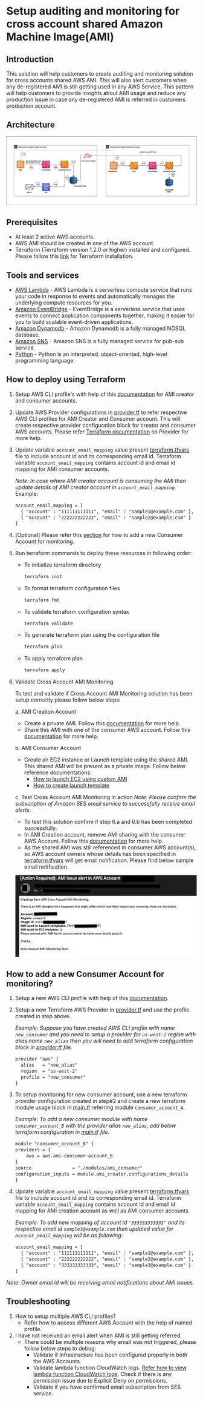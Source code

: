 # Setup auditing and monitoring for cross account shared Amazon Machine Image(AMI)

## Introduction
This solution will help customers to create auditing and monitoring solution for cross accounts shared AWS AMI. This will also alert customers when any de-registered AMI is still getting used in any AWS Service. This pattern will help customers to provide insights about AMI usage and reduce any production issue in case any de-registered AMI is referred in customers production account.

## Architecture
![architecture overview](./images/Architecture.jpg)

## Prerequisites
- At least 2 active AWS accounts.
- AWS AMI should be created in one of the AWS account.
- Terraform (Terraform version 1.2.0 or higher) installed and configured. Please follow this [link](https://www.terraform.io/) for Terraform installation.

## Tools and services
- [AWS Lambda](https://aws.amazon.com/lambda/) - AWS Lambda is a serverless compute service that runs your code in response to events and automatically manages the underlying compute resources for you.
- [Amazon EventBridge](https://docs.aws.amazon.com/eventbridge/latest/userguide/eb-what-is.html) - EventBridge is a serverless service that uses events to connect application components together, making it easier for you to build scalable event-driven applications.
- [Amazon Dynamodb](https://aws.amazon.com/dynamodb/) - Amazon Dynamodb is a fully managed NOSQL database.
- [Amazon SNS](https://aws.amazon.com/sns/) - Amazon SNS is a fully managed service for pub-sub service.
- [Python](https://www.python.org/doc/essays/blurb/) - Python is an interpreted, object-oriented, high-level programming language.

## How to deploy using Terraform
1. Setup AWS CLI profile's with help of this [documentation](https://docs.aws.amazon.com/toolkit-for-visual-studio/latest/user-guide/keys-profiles-credentials.html) for AMI creator and consumer accounts.
2. Update AWS Provider configurations in [provider.tf](./terraform/provider.tf) to refer respective AWS CLI profiles for AMI Creator and Consumer account. This will create respective provider configuration block for creator and consumer AWS accounts. Please refer [Terraform documentation](https://developer.hashicorp.com/terraform/language/providers/configuration) on Provider for more help.
3. Update variable `account_email_mapping` value present [terraform.tfvars](./terraform/terraform.tfvars) file to include account id and its corresponding email id. Terraform variable `account_email_mapping` contains account id and email id mapping for AMI consumer accounts.

    *Note: In case where AMI creator account is consuming the AMI then update details of AMI creator account in `account_email_mapping`.*
    Example:
    ```hcl
    account_email_mapping = [
      { "account" : "111111111111", "email" : "sample1@example.com" },
      { "account" : "222222222222", "email" : "sample2@example.com" }
    ]
    ```

4. [Optional] Please refer this [section](#how-to-add-a-new-consumer-account-for-monitoring) for how to add a new Consumer Account for monitoring.

5. Run terraform commands to deploy these resources in following order:
    - To initialize terraform directory
        ```bash
        terraform init
        ```
    - To format terraform configuration files
        ```bash
        terraform fmt
        ```
    - To validate terraform configuration syntax
        ```bash
        terraform validate
        ```
    - To generate terraform plan using the configuration file
        ```bash
        terraform plan
        ```
    - To apply terraform plan
        ```bash
        terraform apply
        ```

6. Validate Cross Account AMI Monitoring

    To test and validate if Cross Account AMI Monitoring solution has been setup correctly please follow below steps:

    a. AMI Creation Account
    - Create a private AMI. Follow this [documentation](https://docs.aws.amazon.com/toolkit-for-visual-studio/latest/user-guide/tkv-create-ami-from-instance.html) for more help.
    - Share this AMI with one of the consumer AWS account. Follow this [documentation](https://docs.aws.amazon.com/AWSEC2/latest/UserGuide/sharingamis-explicit.html) for more help.
    <!-- - Validate Amazon Dynamodb table `AMIShare` and check after sharing AMI did its entry has been created a new item in a table. -->

    b. AMI Consumer Account
    - Create an EC2 instance or Launch template using the shared AMI. This shared AMI will be present as a private image. Follow below reference documentations.
        - [How to launch EC2 using custom AMI](https://repost.aws/knowledge-center/launch-instance-custom-ami)
        - [How to create launch template](https://docs.aws.amazon.com/autoscaling/ec2/userguide/create-launch-template.html)
    <!-- - After creating EC2 instance/Launch template, validate Amazon Dynamodb table `AMIshare` in creator AWS account has corresponding entries for the item with hash key as Image id and Sort key as Consumer AWS account id. -->

    <!-- Please refer below snippet, to view how data in Dynamodb table `AMIShare` will be present.
    ![DynamoDBTable](./images/AMI-Share.png) -->
    c. Test Cross Account AMI Monitoring in action
    *Note:  Please confirm the subscription of Amazon SES email service to successfully receive email alerts.*
    - To test this solution confirm if  step 6.a and 6.b has been completed successfully.
    - In AMI Creation account, remove AMI sharing with the consumer AWS Account. Follow this [documentation](https://docs.aws.amazon.com/AWSEC2/latest/UserGuide/sharingamis-explicit.html) for more help.
    - As the shared AMI was still referenced in consumer AWS account(s), so AWS account owners whose details has been specified in [terraform.tfvars](./terraform/terraform.tfvars) will get email notification. Please find below sample email notification.

    ![AlertMsg](./images/AMI-Alert.png)


<!-- ## Validating the setup
#### AMI Owner Account
- Share AWS AMI with another AWS account by referring this [documentation](https://docs.aws.amazon.com/AWSEC2/latest/UserGuide/sharingamis-explicit.html).
- After sharing AMI, validate Dynamodb table `AmiShare`. This table will have record of shared AMI.

#### AMI Consumer Account
- Create Launch Template or EC2 using the shared AMI by referring this [documentation](https://docs.aws.amazon.com/autoscaling/ec2/userguide/create-launch-template.html).
- Once this AMI is referred then this solution will update the record in `AmiShare` Dynamodb table in AMI Owner account.
- This updated record will have the AMI reference and EC2 or Launch template id. -->

## How to add a new Consumer Account for monitoring?
1. Setup a new AWS CLI profile with help of this [documentation](https://docs.aws.amazon.com/toolkit-for-visual-studio/latest/user-guide/keys-profiles-credentials.html).
2. Setup a new Terraform AWS Provider in [provider.tf](./terraform/provider.tf) and use the profile created in step above.

    *Example: Suppose you have created AWS CLI profile with name `new_consumer` and you need to setup a provider for `us-west-2` region with alias name `new_alias` then you will need to add terraform configuration block in [provider.tf](./terraform/provider.tf) file.*
    ```hcl
    provider "aws" {
      alias   = "new_alias"
      region  = "us-west-2"
      profile = "new_consumer"
    }
    ```
3. To setup monitoring for new consumer account, use a new terraform provider configuration created in step#2 and create a new terraform module usage block in [main.tf](./terraform/main.tf) referring module `consumer_account_A`.

    *Example: To add a new consumer module with name `consumer_account_B` with the provider alias `new_alias`, add below terraform configuration in [main.tf](./terraform/main.tf) file.*
    ```hcl
    module "consumer_account_B" {
    providers = {
        aws = aws.ami-consumer-account_B
    }
    source               = "./modules/ami_consumer"
    configuration_inputs = module.ami_creator.configurations_details
    }
    ```

4. Update variable `account_email_mapping` value present [terraform.tfvars](./terraform/terraform.tfvars) file to include account id and its corresponding email id. Terraform variable `account_email_mapping` contains account id and email id mapping for AMI creation account as well as AMI consumer accounts.

    *Example: To add new mapping of account id `"333333333333"` and its respective email id `sample3@example.com` then updated value for `account_email_mapping` will be as following:*
    ```hcl
    account_email_mapping = [
      { "account" : "111111111111", "email" : "sample1@example.com" },
      { "account" : "222222222222", "email" : "sample2@example.com" },
      { "account" : "333333333333", "email" : "sample3@example.com" }
    ]
    ```
*Note: Owner email id will be receiving email notifications about AMI issues.*
<!-- - To apply the changes execute below commands
    - To initialize terraform directory with new profile
        ```bash
        terraform init
        ```
    - To format terraform configuration files
        ```bash
        terraform fmt
        ```
    - To validate terraform configuration syntax
        ```bash
        terraform validate
        ```
    - To generate terraform plan using the configuration file
        ```bash
        terraform plan
        ```
    - To apply terraform plan
        ```bash
        terraform apply
        ``` -->

<!-- #### Validation
- If you delete the EC2 instance/Launch template then AMI record in Dynamodb table will be updated with updated value.
- If you try to delete the AMI/Unregister AMI from the owner account, then it will Not Prevent the action but it will send Email alert to subscribed email id. -->



## Troubleshooting
1. How to setup multiple AWS CLI profiles?
   - Refer how to access different AWS Account with the help of named profile.
2.  I have not received an email alert when AMI is still getting referred.
    - There could be multiple reasons why email was not triggered, please follow below steps to debug:
        - Validate if infrastructure has been configured properly in both the AWS Accounts.
        - Validate lambda function CloudWatch logs. [Refer how to view lambda function CloudWatch logs](https://docs.aws.amazon.com/lambda/latest/dg/monitoring-cloudwatchlogs.html). Check if there is any permission issue due to Explicit Deny on permissions.
        - Validate if you have confirmed email subscription from SES service.